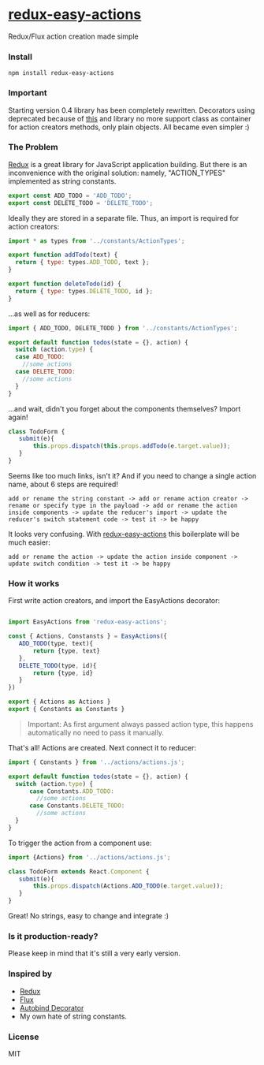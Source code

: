 # [redux-easy-actions](https://github.com/grigory-leonenko/redux-easy-actions)

Redux/Flux action creation made simple

### Install

```
npm install redux-easy-actions
```

### Important

Starting version 0.4 library has been completely rewritten. Decorators using deprecated because of [this](https://phabricator.babeljs.io/T2645) and library no more support class as container for action creators methods, only plain objects.
All became even simpler :)

### The Problem

[Redux](http://rackt.github.io/redux) is a great library for JavaScript application building. But there is an inconvenience with the original solution: namely, "ACTION_TYPES" implemented as string constants.


```js
export const ADD_TODO = 'ADD_TODO';
export const DELETE_TODO = 'DELETE_TODO';
```

Ideally they are stored in a separate file. Thus, an import is required for action creators:

```js
import * as types from '../constants/ActionTypes';

export function addTodo(text) {
  return { type: types.ADD_TODO, text };
}

export function deleteTodo(id) {
  return { type: types.DELETE_TODO, id };
}
```

...as well as for reducers:

```js
import { ADD_TODO, DELETE_TODO } from '../constants/ActionTypes';

export default function todos(state = {}, action) {
  switch (action.type) {
  case ADD_TODO:
    //some actions
  case DELETE_TODO:
    //some actions
  }
}
```

...and wait, didn't you forget about the components themselves? Import again!

```js
class TodoForm {
   submit(e){
       this.props.dispatch(this.props.addTodo(e.target.value));
   }
}
```

Seems like too much links, isn't it? And if you need to change a single action name, about 6 steps are required!

```
add or rename the string constant -> add or rename action creator -> rename or specify type in the payload -> add or rename the action inside components -> update the reducer's import -> update the reducer's switch statement code -> test it -> be happy
```

It looks very confusing. With [redux-easy-actions](https://github.com/grigory-leonenko/redux-easy-actions) this boilerplate will be much easier:

```
add or rename the action -> update the action inside component -> update switch condition -> test it -> be happy
```

### How it works

First write action creators, and import the EasyActions decorator:

```js

import EasyActions from 'redux-easy-actions';

const { Actions, Constansts } = EasyActions({
   ADD_TODO(type, text){
       return {type, text}
   },
   DELETE_TODO(type, id){
       return {type, id}
   }
})

export { Actions as Actions }
export { Constants as Constants }

```
> Important: As first argument always passed action type, this happens automatically no need to pass it manually. 

That's all! Actions are created. Next connect it to reducer:

```js
import { Constants } from '../actions/actions.js';

export default function todos(state = {}, action) {
  switch (action.type) {
      case Constants.ADD_TODO:
        //some actions
      case Constants.DELETE_TODO:
        //some actions
  }
}

```

To trigger the action from a component use:

```js
import {Actions} from '../actions/actions.js';

class TodoForm extends React.Component {
   submit(e){
       this.props.dispatch(Actions.ADD_TODO(e.target.value));
   }
}
```

Great! No strings, easy to change and integrate :)

### Is it production-ready?

Please keep in mind that it's still a very early version.

### Inspired by

* [Redux](http://rackt.github.io/redux)
* [Flux](https://facebook.github.io/flux/)
* [Autobind Decorator](https://github.com/andreypopp/autobind-decorator)
* My own hate of string constants.

### License

MIT
